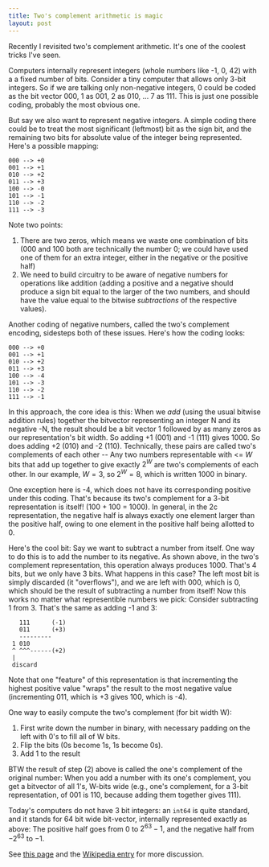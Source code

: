 ```yaml
---
title: Two's complement arithmetic is magic
layout: post
---
```


Recently I revisited two's complement arithmetic. It's one of the coolest tricks
I've seen.

Computers internally represent integers (whole numbers like -1, 0, 42) with
a a fixed number of bits. Consider a tiny computer that allows only 3-bit
integers. So if we are talking only non-negative integers, 0 could be coded as
the bit vector 000, 1 as 001, 2 as 010, ... 7 as 111. This is just one possible
coding, probably the most obvious one.

But say we also want to represent negative integers. A simple coding there could
be to treat the most significant (leftmost) bit as the sign bit, and the
remaining two bits for absolute value of the integer being represented. Here's
a possible mapping:


    000 --> +0
    001 --> +1
    010 --> +2
    011 --> +3
    100 --> -0
    101 --> -1
    110 --> -2
    111 --> -3


Note two points:

1. There are two zeros, which means we waste one combination of bits (000 and
   100 both are technically the number 0; we could have used one of them for an
   extra integer, either in the negative or the positive half)
2. We need to build circuitry to be aware of negative numbers for operations
   like addition (adding a positive and a negative should produce a sign bit
   equal to the larger of the two numbers, and should have the value equal to
   the bitwise _subtractions_ of the respective values).


Another coding of negative numbers, called the two's complement encoding,
sidesteps both of these issues. Here's how the coding looks:


    000 --> +0
    001 --> +1
    010 --> +2
    011 --> +3
    100 --> -4
    101 --> -3
    110 --> -2
    111 --> -1


In this approach, the core idea is this: When we *add* (using the usual bitwise
addition rules) together the bitvector representing an integer N and its
negative -N, the result should be a bit vector 1 followed by as many zeros as
our representation's bit width. So adding +1 (001) and -1 (111) gives 1000. So
does adding +2 (010) and -2 (110). Technically, these pairs are called two's
complements of each other -- Any two numbers representable with <= $W$ bits
that add up together to give exactly $2^W$ are two's complements of each
other.  In our example, $W=3$, so $2^W = 8$, which is written 1000 in
binary.

One exception here is -4, which does not have its corresponding positive under
this coding. That's because its two's complement for a 3-bit representation is
itself! (100 + 100 = 1000). In general, in the 2c representation, the negative
half is always exactly one element larger than the positive half, owing to one
element in the positive half being allotted to 0.

Here's the cool bit: Say we want to subtract a number from itself. One way to do
this is to add the number to its negative. As shown above, in the two's
complement representation, this operation always produces 1000. That's 4 bits,
but we only have 3 bits. What happens in this case? The left most bit is simply
discarded (it "overflows"), and we are left with 000, which is 0, which should
be the result of subtracting a number from itself! Now this works no matter what
representible numbers we pick: Consider subtracting 1 from 3. That's the same as
adding -1 and 3:


       111      (-1)
       011      (+3)
       ---------
     1 010
     ^ ^^^------(+2)
     |
     discard


Note that one "feature" of this representation is that incrementing the highest
positive value "wraps" the result to the most negative value (incrementing 011,
which is +3 gives 100, which is -4).

One way to easily compute the two's complement (for bit width W):

1. First write down the number in binary, with necessary padding on the left with
  0's to fill all of W bits.
2. Flip the bits (0s become 1s, 1s become 0s).
3. Add 1 to the result

 BTW the result of step (2) above is called the one's complement of the original
 number: When you add a number with its one's complement, you get a bitvector of
 all 1's, W-bits wide (e.g., one's complement, for a 3-bit representation, of
 001 is 110, because adding them together gives 111).

Today's computers do not have 3 bit integers: an `int64` is quite standard, and
it stands for 64 bit wide bit-vector, internally represented exactly as above:
The positive half goes from $0$ to $2^{63} - 1$, and the negative half from
$-2^{63}$ to $-1$.

See [this page](https://www.cs.cornell.edu/~tomf/notes/cps104/twoscomp.html) and
the [Wikipedia entry](https://en.wikipedia.org/wiki/Two%27s_complement) for more
discussion.
